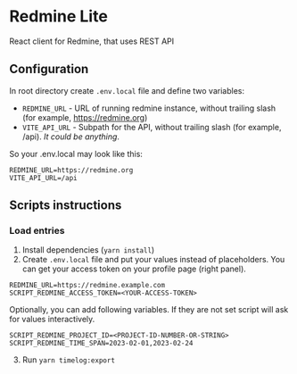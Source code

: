 # Redmine Lite

React client for Redmine, that uses REST API

## Configuration

In root directory create `.env.local` file and define two variables:

- `REDMINE_URL` - URL of running redmine instance, without trailing slash (for example, https://redmine.org)
- `VITE_API_URL` - Subpath for the API, without trailing slash (for example, /api). _It could be anything_.

So your .env.local may look like this:

```
REDMINE_URL=https://redmine.org
VITE_API_URL=/api
```

## Scripts instructions

### Load entries

1. Install dependencies (`yarn install`)
2. Create `.env.local` file and put your values instead of placeholders. You can get your access token on your profile page (right panel).

```
REDMINE_URL=https://redmine.example.com
SCRIPT_REDMINE_ACCESS_TOKEN=<YOUR-ACCESS-TOKEN>
```

Optionally, you can add following variables. If they are not set script will ask for values interactively.

```
SCRIPT_REDMINE_PROJECT_ID=<PROJECT-ID-NUMBER-OR-STRING>
SCRIPT_REDMINE_TIME_SPAN=2023-02-01,2023-02-24
```

3. Run `yarn timelog:export`
